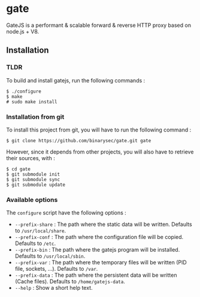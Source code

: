 gate
====

GateJS is a performant &amp; scalable forward &amp; reverse HTTP proxy based on
node.js + V8.

Installation
------------

### TLDR ###
To build and install gatejs, run the following commands :

	$ ./configure
	$ make
	# sudo make install

### Installation from git ###
To install this project from git, you will have to run the following command :

	$ git clone https://github.com/binarysec/gate.git gate

However, since it depends from other projects, you will also have to 
retrieve their sources, with :

	$ cd gate
	$ git submodule init
	$ git submodule sync
	$ git submodule update

### Available options ###
The `configure` script have the following options :
* `--prefix-share` : The path where the static data will be written. Defaults to
  `/usr/local/share`.
* `--prefix-conf` : The path where the configuration file will be copied.
  Defaults to `/etc`.
* `--prefix-bin` : The path where the gatejs program will be installed. Defaults
  to `/usr/local/sbin`.
* `--prefix-var` : The path where the temporary files will be written (PID file,
  sockets, ...). Defaults to `/var`.
* `--prefix-data` : The path where the persistent data will be written (Cache
  files). Defaults to `/home/gatejs-data`.
* `--help` : Show a short help text.
